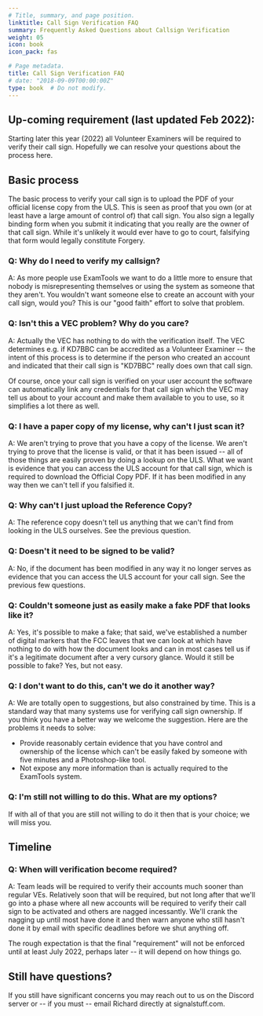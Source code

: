 ```yaml
---
# Title, summary, and page position.
linktitle: Call Sign Verification FAQ
summary: Frequently Asked Questions about Callsign Verification
weight: 05
icon: book
icon_pack: fas

# Page metadata.
title: Call Sign Verification FAQ
# date: "2018-09-09T00:00:00Z"
type: book  # Do not modify.
---
```


## Up-coming requirement (last updated Feb 2022):

Starting later this year (2022) all Volunteer Examiners will be required to verify their call sign. Hopefully
we can resolve your questions about the process here.

## Basic process

The basic process to verify your call sign is to upload the PDF of your official license copy from
the ULS. This is seen as proof that you own (or at least have a large amount of control of) that
call sign. You also sign a legally binding form when you submit it indicating that you really are
the owner of that call sign. While it's unlikely it would ever have to go to court, falsifying that form
would legally constitute Forgery.

### Q: Why do I need to verify my callsign?

A: As more people use ExamTools we want to do a little more to ensure that nobody is misrepresenting
themselves or using the system as someone that they aren't. You wouldn't want someone else to create
an account with your call sign, would you? This is our "good faith" effort to solve that problem.

### Q: Isn't this a VEC problem? Why do you care?

A: Actually the VEC has nothing to do with the verification itself. The VEC determines e.g. if 
KD7BBC can be accredited as a Volunteer Examiner -- the intent of this process is to determine if
the person who created an account and indicated that their call sign is "KD7BBC" really does own
that call sign.

Of course, once your call sign is verified on your user account the software can automatically link
any credentials for that call sign which the VEC may tell us about to your account and make them
available to you to use, so it simplifies a lot there as well.

### Q: I have a paper copy of my license, why can't I just scan it?

A: We aren't trying to prove that you have a copy of the license. We aren't trying to prove that
the license is valid, or that it has been issued -- all of those things are easily proven by doing
a lookup on the ULS. What we want is evidence that you can access the ULS account for that call sign,
which is required to download the Official Copy PDF. If it has been modified in any way then we can't
tell if you falsified it.

### Q: Why can't I just upload the Reference Copy?

A: The reference copy doesn't tell us anything that we can't find from looking in the ULS ourselves.
See the previous question.

### Q: Doesn't it need to be signed to be valid?

A: No, if the document has been modified in any way it no longer serves as evidence that you can
access the ULS account for your call sign. See the previous few questions.

### Q: Couldn't someone just as easily make a fake PDF that looks like it?

A: Yes, it's possible to make a fake; that said, we've established a number of digital markers that
the FCC leaves that we can look at which have nothing to do with how the document looks and can in
most cases tell us if it's a legitimate document after a very cursory glance. Would it still be
possible to fake? Yes, but not easy.

### Q: I don't want to do this, can't we do it another way?

A: We are totally open to suggestions, but also constrained by time. This is a standard way that many
systems use for verifying call sign ownership. If you think you have a better way we welcome the
suggestion. Here are the problems it needs to solve:

* Provide reasonably certain evidence that you have control and ownership of the license which can't
  be easily faked by someone with five minutes and a Photoshop-like tool.
* Not expose any more information than is actually required to the ExamTools system.

### Q: I'm still not willing to do this. What are my options?

If with all of that you are still not willing to do it then that is your choice; we will miss you.


## Timeline

### Q: When will verification become required?

A: Team leads will be required to verify their accounts much sooner than regular VEs. Relatively soon
that will be required, but not long after that we'll go into a phase where all new accounts will be
required to verify their call sign to be activated and others are nagged incessantly. We'll crank the
nagging up until most have done it and then warn anyone who still hasn't done it by email with specific
deadlines before we shut anything off.

The rough expectation is that the final "requirement" will not be enforced until at least July 2022,
perhaps later -- it will depend on how things go.


## Still have questions?

If you still have significant concerns you may reach out to us on the Discord server or -- if you must -- email Richard directly at signalstuff.com.
